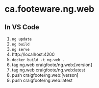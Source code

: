 # ca.footeware.ng.web

## In VS Code

1. `ng update`
1. `ng build`
1. `ng serve`
1. http://localhost:4200
1. `docker build -t ng.web .`
1. tag ng.web craigfoote/ng.web:[version]
1. tag ng.web craigfoote/ng.web:latest
1. push craigfoote/ng.web:[verson]
1. push craigfoote/ng.web:latest
